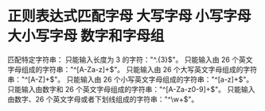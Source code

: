 # 正则表达式匹配字母 大写字母 小写字母 大小写字母 数字和字母组

匹配特定字符串：
只能输入长度为 3 的字符："^.{3}$"。
只能输入由 26 个英文字母组成的字符串："^[A-Za-z]+$"。
只能输入由 26 个大写英文字母组成的字符串："^[A-Z]+$"。
只能输入由 26 个小写英文字母组成的字符串："^[a-z]+$"。
只能输入由数字和 26 个英文字母组成的字符串："^[A-Za-z0-9]+$"。
只能输入由数字、26 个英文字母或者下划线组成的字符串："^\w+$"。